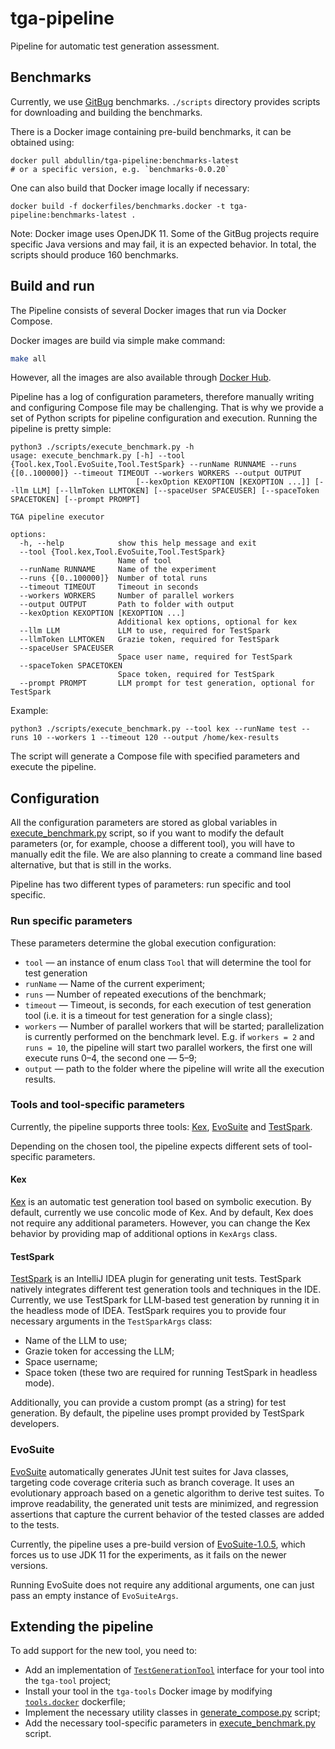 # tga-pipeline

Pipeline for automatic test generation assessment.

## Benchmarks

Currently, we use [GitBug](https://github.com/gitbugactions/gitbug-java) benchmarks.
`./scripts` directory provides scripts for downloading and building the benchmarks.

There is a Docker image containing pre-build benchmarks, it can be obtained using:

```shell
docker pull abdullin/tga-pipeline:benchmarks-latest 
# or a specific version, e.g. `benchmarks-0.0.20`
```

One can also build that Docker image locally if necessary:

```shell
docker build -f dockerfiles/benchmarks.docker -t tga-pipeline:benchmarks-latest . 
```

Note: Docker image uses OpenJDK 11.
Some of the GitBug projects require specific Java
versions and may fail, it is an expected behavior.
In total, the scripts should produce 160 benchmarks.

## Build and run

The Pipeline consists of several Docker images that run via Docker Compose.

Docker images are build via simple make command:

```bash
make all
```

However, all the images are also available through [Docker Hub](https://hub.docker.com/r/abdullin/tga-pipeline/tags).

Pipeline has a log of configuration parameters, therefore manually writing and configuring Compose file may be
challenging. That is why we provide a set of Python scripts for pipeline configuration and execution. Running the
pipeline is pretty simple:

```shell
python3 ./scripts/execute_benchmark.py -h
usage: execute_benchmark.py [-h] --tool {Tool.kex,Tool.EvoSuite,Tool.TestSpark} --runName RUNNAME --runs {[0..100000]} --timeout TIMEOUT --workers WORKERS --output OUTPUT
                            [--kexOption KEXOPTION [KEXOPTION ...]] [--llm LLM] [--llmToken LLMTOKEN] [--spaceUser SPACEUSER] [--spaceToken SPACETOKEN] [--prompt PROMPT]

TGA pipeline executor

options:
  -h, --help            show this help message and exit
  --tool {Tool.kex,Tool.EvoSuite,Tool.TestSpark}
                        Name of tool
  --runName RUNNAME     Name of the experiment
  --runs {[0..100000]}  Number of total runs
  --timeout TIMEOUT     Timeout in seconds
  --workers WORKERS     Number of parallel workers
  --output OUTPUT       Path to folder with output
  --kexOption KEXOPTION [KEXOPTION ...]
                        Additional kex options, optional for kex
  --llm LLM             LLM to use, required for TestSpark
  --llmToken LLMTOKEN   Grazie token, required for TestSpark
  --spaceUser SPACEUSER
                        Space user name, required for TestSpark
  --spaceToken SPACETOKEN
                        Space token, required for TestSpark
  --prompt PROMPT       LLM prompt for test generation, optional for TestSpark
```

Example:

```shell
python3 ./scripts/execute_benchmark.py --tool kex --runName test --runs 10 --workers 1 --timeout 120 --output /home/kex-results
```

The script will generate a Compose file with specified parameters and execute the pipeline.

## Configuration

All the configuration parameters are stored as global variables in [execute_benchmark.py](scripts/execute_benchmark.py)
script, so if you want to modify the default parameters (or, for example, choose a different tool), you will have to
manually edit the file. We are also planning to create a command line based alternative, but that is still in the works.

Pipeline has two different types of parameters: run specific and tool specific.

### Run specific parameters

These parameters determine the global execution configuration:

* `tool` &mdash; an instance of enum class `Tool` that will determine the tool for test generation
* `runName` &mdash; Name of the current experiment;
* `runs` &mdash; Number of repeated executions of the benchmark;
* `timeout` &mdash; Timeout, is seconds, for each execution of test generation tool (i.e. it is a timeout for test
  generation for a single class);
* `workers` &mdash; Number of parallel workers that will be started; parallelization is currently performed on the
  benchmark level. E.g. if `workers = 2` and `runs = 10`, the pipeline will start two parallel workers, the first one
  will execute runs 0&ndash;4, the second one &mdash; 5&ndash;9;
* `output` &mdash; path to the folder where the pipeline will write all the execution results.

### Tools and tool-specific parameters

Currently, the pipeline supports three tools: [Kex](https://github.com/vorpal-research/kex),
[EvoSuite](https://github.com/EvoSuite/evosuite) and [TestSpark](https://github.com/JetBrains-Research/TestSpark).

Depending on the chosen tool, the pipeline expects different sets of tool-specific parameters.

#### Kex

[Kex](https://github.com/vorpal-research/kex) is an automatic test generation tool based on symbolic execution.
By default, currently we use concolic mode of Kex. And by default, Kex does not require any additional parameters.
However, you can change the Kex behavior by providing map of additional options in `KexArgs` class.

#### TestSpark

[TestSpark](https://github.com/JetBrains-Research/TestSpark) is an IntelliJ IDEA plugin for generating unit tests.
TestSpark natively integrates different test generation tools and techniques in the IDE.
Currently, we use TestSpark for LLM-based test generation by running it in the headless mode of IDEA.
TestSpark requires you to provide four necessary arguments in the `TestSparkArgs` class:

* Name of the LLM to use;
* Grazie token for accessing the LLM;
* Space username;
* Space token (these two are required for running TestSpark in headless mode).

Additionally, you can provide a custom prompt (as a string) for test generation. By default, the pipeline uses prompt
provided by TestSpark developers.

### EvoSuite

[EvoSuite](https://github.com/EvoSuite/evosuite) automatically generates JUnit test suites for Java classes,
targeting code coverage criteria such as branch coverage.
It uses an evolutionary approach based on a genetic algorithm to derive test suites.
To improve readability, the generated unit tests are minimized,
and regression assertions that capture the current behavior of the tested classes are added to the tests.

Currently, the pipeline uses a pre-build version of [EvoSuite-1.0.5](lib/evosuite-1.0.5.jar),
which forces us to use JDK 11 for the experiments, as it fails on the newer versions.

Running EvoSuite does not require any additional arguments, one can just pass an empty instance of `EvoSuiteArgs`.

## Extending the pipeline

To add support for the new tool, you need to:

* Add an implementation
  of [`TestGenerationTool`](tga-core/src/main/kotlin/org/plan/research/tga/core/tool/TestGenerationTool.kt) interface
  for your tool into the `tga-tool` project;
* Install your tool in the `tga-tools` Docker image by modifying [`tools.docker`](dockerfiles/tools.docker) dockerfile;
* Implement the necessary utility classes in [generate_compose.py](scripts/generate_compose.py) script;
* Add the necessary tool-specific parameters in [execute_benchmark.py](./scripts/execute_benchmark.py) script.
